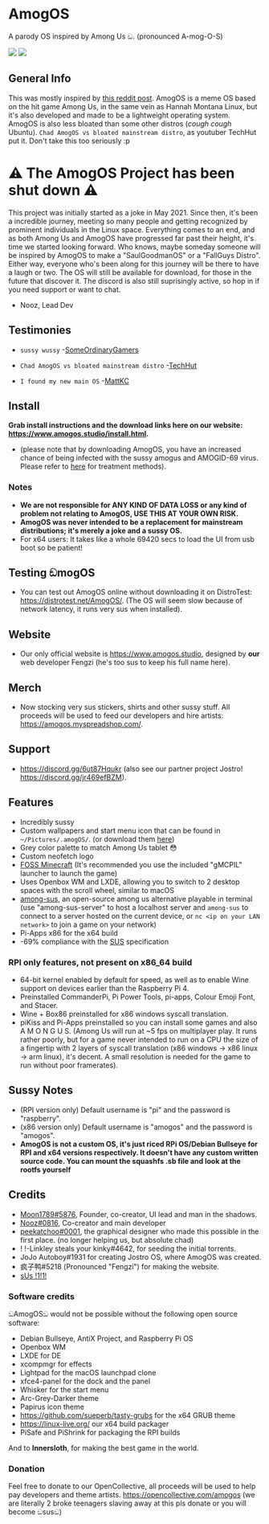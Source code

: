 # AmogOS
A parody OS inspired by Among Us ඞ. (pronounced A-mog-O-S)

<img src="https://i.postimg.cc/vmF8tTVH/120727498-ecfc5e00-c497-11eb-9f92-a1b99318fee1.png"/> <img src="https://i.postimg.cc/m2Ym9qXt/130533968-d797e83d-e643-4c62-9264-7d46c2b67b48.png"/>

## General Info

This was mostly inspired by [this reddit post](https://www.reddit.com/r/linuxmint/comments/n9h7b4/amogos_custom_background_mint_x_grey_theme/). AmogOS is a meme OS based on the hit game Among Us, in the same vein as Hannah Montana Linux, but it's also developed and made to be a lightweight operating system. AmogOS is also less bloated than some other distros (*cough cough* Ubuntu). `Chad AmogOS vs bloated mainstream distro`, as youtuber TechHut put it. Don't take this too seriously :p

# ⚠️ The AmogOS Project has been shut down ⚠️
This project was initially started as a joke in May 2021. Since then, it's been a incredible journey, meeting so many people and getting recognized by prominent individuals in the Linux space. Everything comes to an end, and as both Among Us and AmogOS have progressed far past their height, it's time we started looking forward. Who knows, maybe someday someone will be inspired by AmogOS to make a "SaulGoodmanOS" or a "FallGuys Distro". Either way, everyone who's been along for this journey will be there to have a laugh or two. The OS will still be available for download, for those in the future that discover it. The discord is also still suprisingly active, so hop in if you need support or want to chat.

- Nooz, Lead Dev

## Testimonies

- `sussy wussy` -[SomeOrdinaryGamers](https://www.youtube.com/watch?v=ixLuhDxNktk)
  
- `Chad AmogOS vs bloated mainstream distro` -[TechHut](https://www.youtube.com/watch?v=ymYIJYb2hYI)  

- `I found my new main OS` -[MattKC](https://www.youtube.com/watch?v=saScDeK_U9o)

## Install
**Grab install instructions and the download links here on our website: https://www.amogos.studio/install.html.**
- (please note that by downloading AmogOS, you have an increased chance of being infected with the sussy amogus and AMOGID-69 virus. Please refer to [here](https://www.youtube.com/watch?v=nFstpT_YTro) for treatment methods).
### Notes
- **We are not responsible for ANY KIND OF DATA LOSS or any kind of problem not relating to AmogOS, USE THIS AT YOUR OWN RISK.**
- **AmogOS was never intended to be a replacement for mainstream distributions; it's merely a joke and a sussy OS.**
- For x64 users: It takes like a whole 69420 secs to load the UI from usb boot so be patient!

## Testing ඞmogOS
- You can test out AmogOS online without downloading it on DistroTest: https://distrotest.net/AmogOS/. (The OS will seem slow because of network latency, it runs very sus when installed).

## Website
- Our only official website is https://www.amogos.studio, designed by **our** web developer Fengzi (he's too sus to keep his full name here).

## Merch
- Now stocking very sus stickers, shirts and other sussy stuff. All proceeds will be used to feed our developers and hire artists: https://amogos.myspreadshop.com/.

## Support
- https://discord.gg/6ut87Hqukr (also see our partner project Jostro! https://discord.gg/jr469efBZM).

## Features
- Incredibly sussy
- Custom wallpapers and start menu icon that can be found in `~/Pictures/.amogOS/`. (or download them [here](https://github.com/Amog-OS/AmogOS-Wallpapers))
- Grey color palette to match Among Us tablet 😳
- Custom neofetch logo
- [FOSS Minecraft](https://gitea.thebrokenrail.com/TheBrokenRail/minecraft-pi-reborn/minecraft-pi-reborn) (It's recommended you use the included "gMCPIL" launcher to launch the game)
- Uses Openbox WM and LXDE, allowing you to switch to 2 desktop spaces with the scroll wheel, similar to macOS
- [among-sus](https://git.sr.ht/~martijnbraam/among-sus), an open-source among us alternative playable in terminal (use "among-sus-server" to host a localhost server and `among-sus` to connect to a server hosted on the current device, or `nc <ip on your LAN network>` to join a game on your network)
- Pi-Apps x86 for the x64 build
- -69% compliance with the [SUS](https://en.m.wikipedia.org/wiki/Single_UNIX_Specification) specification

### RPI only features, not present on x86_64 build
- 64-bit kernel enabled by default for speed, as well as to enable Wine support on devices earlier than the Raspberry Pi 4.
- Preinstalled CommanderPi, Pi Power Tools, pi-apps, Colour Emoji Font, and Stacer.
- Wine + Box86 preinstalled for x86 windows syscall translation.
- piKiss and Pi-Apps preinstalled so you can install some games and also A M O N G U S.
(Among Us will run at ~5 fps on multiplayer play. It runs rather poorly, but for a game never intended to run on a CPU the size of a fingertip with 2 layers of syscall translation (x86 windows -> x86 linux -> arm linux), it's decent. A small resolution is needed for the game to run without poor framerates).

## Sussy Notes
- (RPI version only) Default username is "pi" and the password is "raspberry".
- (x86 version only) Default username is "amogos" and the password is "amogos".
- **AmogOS is not a custom OS, it's just riced RPi OS/Debian Bullseye for RPI and x64 versions respectively. It doesn't have any custom written source code. You can mount the squashfs .sb file and look at the rootfs yourself**

## Credits
- [Moon1789#5876](https://moon1789.github.io/), Founder, co-creator, UI lead and man in the shadows.
- [Nooz#0816](https://nooz.carrd.co/), Co-creator and main developer
- [peekatchoo#0001](https://www.reddit.com/u/_peekatchoo_), the graphical designer who made this possible in the first place. (no longer helping us, but absolute chad)
- ! !-Linkley steals your kinky#4642, for seeding the initial torrents.
- JoJo Autoboy#1931 for creating Jostro OS, where AmogOS was created.
- 疯子鸭#5218 (Pronounced "Fengzi") for making the website.
- [sUs !1!1!](https://media.discordapp.net/attachments/836822984110899261/929825908263620638/SPOILER_lol.jpg)

### Software credits
ඞAmogOSඞ would not be possible without the following open source software:

- Debian Bullseye, AntiX Project, and Raspberry Pi OS
- Openbox WM  
- LXDE for DE  
- xcompmgr for effects  
- Lightpad for the macOS launchpad clone
- xfce4-panel for the dock and the panel
- Whisker for the start menu
- Arc-Grey-Darker theme
- Papirus icon theme
- https://github.com/sueperb/tasty-grubs for the x64 GRUB theme  
- https://linux-live.org/ our x64 build packager
- PiSafe and PiShrink for packaging the RPI builds  

And to **Innersloth**, for making the best game in the world.

### Donation
Feel free to donate to our OpenCollective, all proceeds will be used to help pay developers and theme artists. https://opencollective.com/amogos (we are literally 2 broke teenagers slaving away at this pls donate or you will become ඞsusඞ)
